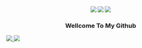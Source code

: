<h4 align="center"> <img src="https://raw.githubusercontent.com/InYourG00D1/InYourG00D1/main/rikka-dance.gif"> <img src="https://raw.githubusercontent.com/InYourG00D1/InYourG00D1/main/anime-kitty.gif"> <img src="https://raw.githubusercontent.com/InYourG00D1/InYourG00D1/main/tenor.gif"> </h4>
<h3 align="center"> Wellcome To My Github </h4>
<a href="https://github.com/InYourG00D1">
         <img src="https://img.shields.io/github/followers/InYourG00D1?label=InYourG00D1&style=social"> <a href="https://github.com/InYourG00D1">
          <img src="https://img.shields.io/github/stars/InYourG00D1?style=social">
